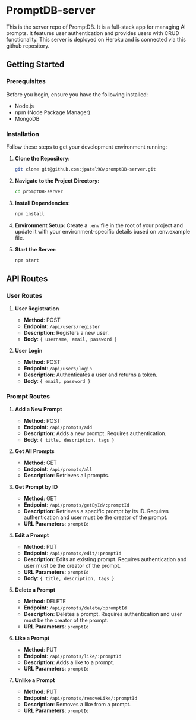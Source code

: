 
# PromptDB-server

This is the server repo of PromptDB. It is a full-stack app for managing AI prompts. It features user authentication and provides users with CRUD functionality. This server is deployed on Heroku and is connected via this github repository.

## Getting Started

### Prerequisites

Before you begin, ensure you have the following installed:
- Node.js
- npm (Node Package Manager)
- MongoDB

### Installation

Follow these steps to get your development environment running:

1. **Clone the Repository:**
   ```bash
   git clone git@github.com:jpatel98/promptDB-server.git
   ```

2. **Navigate to the Project Directory:**
   ```bash
   cd promptDB-server
   ```

3. **Install Dependencies:**
   ```bash
   npm install
   ```

4. **Environment Setup:**
   Create a `.env` file in the root of your project and update it with your environment-specific details based on .env.example file.

5. **Start the Server:**
   ```bash
   npm start
   ```

## API Routes

### User Routes

1. **User Registration**
   - **Method**: POST
   - **Endpoint**: `/api/users/register`
   - **Description**: Registers a new user.
   - **Body**: `{ username, email, password }`

2. **User Login**
   - **Method**: POST
   - **Endpoint**: `/api/users/login`
   - **Description**: Authenticates a user and returns a token.
   - **Body**: `{ email, password }`

### Prompt Routes

1. **Add a New Prompt**
   - **Method**: POST
   - **Endpoint**: `/api/prompts/add`
   - **Description**: Adds a new prompt. Requires authentication.
   - **Body**: `{ title, description, tags }`

2. **Get All Prompts**
   - **Method**: GET
   - **Endpoint**: `/api/prompts/all`
   - **Description**: Retrieves all prompts.

3. **Get Prompt by ID**
   - **Method**: GET
   - **Endpoint**: `/api/prompts/getById/:promptId`
   - **Description**: Retrieves a specific prompt by its ID. Requires authentication and user must be the creator of the prompt.
   - **URL Parameters**: `promptId`

4. **Edit a Prompt**
   - **Method**: PUT
   - **Endpoint**: `/api/prompts/edit/:promptId`
   - **Description**: Edits an existing prompt. Requires authentication and user must be the creator of the prompt.
   - **URL Parameters**: `promptId`
   - **Body**: `{ title, description, tags }`

5. **Delete a Prompt**
   - **Method**: DELETE
   - **Endpoint**: `/api/prompts/delete/:promptId`
   - **Description**: Deletes a prompt. Requires authentication and user must be the creator of the prompt.
   - **URL Parameters**: `promptId`

6. **Like a Prompt**
   - **Method**: PUT
   - **Endpoint**: `/api/prompts/like/:promptId`
   - **Description**: Adds a like to a prompt.
   - **URL Parameters**: `promptId`

7. **Unlike a Prompt**
   - **Method**: PUT
   - **Endpoint**: `/api/prompts/removeLike/:promptId`
   - **Description**: Removes a like from a prompt.
   - **URL Parameters**: `promptId`
